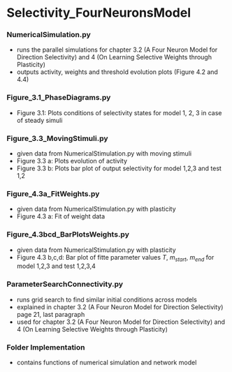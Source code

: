 # Selectivity_FourNeuronsModel

### NumericalSimulation.py 
- runs the parallel simulations for chapter 3.2 (A Four Neuron Model for Direction Selectivity) and 4 (On Learning Selective Weights through Plasticity) 
- outputs activity, weights and threshold evolution plots (Figure 4.2 and 4.4)

### Figure_3.1_PhaseDiagrams.py
- Figure 3.1: Plots conditions of selectivity states for model 1, 2, 3 in case of steady simuli

### Figure_3.3_MovingStimuli.py
- given data from NumericalStimulation.py with moving stimuli
- Figure 3.3 a: Plots evolution of activity 
- Figure 3.3 b: Plots bar plot of output selectivity for model 1,2,3 and test 1,2

### Figure_4.3a_FitWeights.py
- given data from NumericalStimulation.py with plasticity
- Figure 4.3 a: Fit of weight data

### Figure_4.3bcd_BarPlotsWeights.py
- given data from NumericalStimulation.py with plasticity
- Figure 4.3 b,c,d: Bar plot of fitte parameter values $T$, $m_{start}$, $m_{end}$ for model 1,2,3 and test 1,2,3,4

### ParameterSearchConnectivity.py
- runs grid search to find similar initial conditions across models
- explained in chapter 3.2 (A Four Neuron Model for Direction Selectivity) page 21, last paragraph
- used for chapter 3.2 (A Four Neuron Model for Direction Selectivity) and 4 (On Learning Selective Weights through Plasticity) 

### Folder Implementation
- contains functions of numerical simulation and network model


